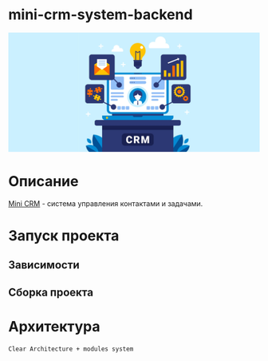 # mini-crm-system-backend

![Intro](./public/intro.jpg)

# Описание 

[Mini CRM](https://github.com/Freyzan2006/mini-crm-system-backend) - система управления контактами и задачами.


# Запуск проекта

## Зависимости 

## Сборка проекта



# Архитектура
`Clear Architecture + modules system`